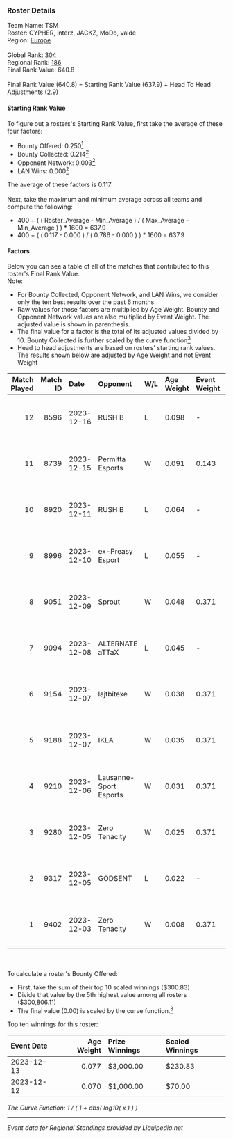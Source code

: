 ### Roster Details<br />
Team Name: TSM<br />
Roster: CYPHER, interz, JACKZ, MoDo, valde<br />
Region: [Europe]( ../standings_europe.md)<br />
<br />
Global Rank: [304](../standings_global.md)<br />
Regional Rank: [186]( ../standings_europe.md)<br />
Final Rank Value:  640.8<br />
<br />
Final Rank Value (640.8) = Starting Rank Value (637.9) + Head To Head Adjustments (2.9)<br />

#### Starting Rank Value<br />
To figure out a rosters's Starting Rank Value, first take the average of these four factors:<br />
- Bounty Offered: 0.250[<sup>1</sup>](#table2)
- Bounty Collected: 0.214[<sup>2</sup>](#table1)
- Opponent Network: 0.003[<sup>2</sup>](#table1)
- LAN Wins: 0.000[<sup>2</sup>](#table1)

The average of these factors is 0.117<br />
<br />
Next, take the maximum and minimum average across all teams and compute the following:<br />
- 400 + ( ( Roster_Average - Min_Average ) / ( Max_Average - Min_Average ) ) * 1600 = 637.9
- 400 + ( ( 0.117 - 0.000 ) / ( 0.786 - 0.000 ) ) * 1600 = 637.9


#### Factors<br />
Below you can see a table of all of the matches that contributed to this roster's Final Rank Value.<br />
Note:<br />

- For Bounty Collected, Opponent Network, and LAN Wins, we consider only the ten best results over the past 6 months.
- Raw values for those factors are multiplied by Age Weight. Bounty and Opponent Network values are also multiplied by Event Weight. The adjusted value is shown in parenthesis.
- The final value for a factor is the total of its adjusted values divided by 10. Bounty Collected is further scaled by the curve function[<sup>3</sup>](#curveFunction)
- Head to head adjustments are based on rosters' starting rank values. The results shown below are adjusted by Age Weight and not Event Weight
<span id="table1"></span><br />


| Match Played | Match ID | Date       | Opponent               | W/L | Age Weight | Event Weight | Bounty Collected | Opponent Network | LAN Wins  | H2H Adj. | Roster                             |
| -: | -: | :- | :- | :- | :- | :- | :- | :- | :- | -: | :- |
|           12 |     8596 | 2023-12-16 | RUSH B                 | L   | 0.098      | -            | -                | -                | -         |    -1.03 | CYPHER, interz, JACKZ, MoDo, valde |
|           11 |     8739 | 2023-12-15 | Permitta Esports       | W   | 0.091      | 0.143        | 0.029 (0.000)    | 1.000 (0.013)    | 0 (0.000) |     2.46 | CYPHER, interz, JACKZ, MoDo, valde |
|           10 |     8920 | 2023-12-11 | RUSH B                 | L   | 0.064      | -            | -                | -                | -         |    -0.68 | CYPHER, interz, JACKZ, MoDo, valde |
|            9 |     8996 | 2023-12-10 | ex-Preasy Esport       | L   | 0.055      | -            | -                | -                | -         |    -0.31 | CYPHER, interz, JACKZ, MoDo, valde |
|            8 |     9051 | 2023-12-09 | Sprout                 | W   | 0.048      | 0.371        | 0.000 (0.000)    | 0.148 (0.003)    | 0 (0.000) |     0.61 | CYPHER, interz, JACKZ, MoDo, valde |
|            7 |     9094 | 2023-12-08 | ALTERNATE aTTaX        | L   | 0.045      | -            | -                | -                | -         |    -0.18 | CYPHER, interz, JACKZ, MoDo, valde |
|            6 |     9154 | 2023-12-07 | lajtbitexe             | W   | 0.038      | 0.371        | 0.001 (0.000)    | 0.069 (0.001)    | 0 (0.000) |     0.55 | CYPHER, interz, JACKZ, MoDo, valde |
|            5 |     9188 | 2023-12-07 | IKLA                   | W   | 0.035      | 0.371        | 0.000 (0.000)    | 0.066 (0.001)    | 0 (0.000) |     0.42 | CYPHER, interz, JACKZ, MoDo, valde |
|            4 |     9210 | 2023-12-06 | Lausanne-Sport Esports | W   | 0.031      | 0.371        | 0.000 (0.000)    | 0.009 (0.000)    | 0 (0.000) |     0.43 | CYPHER, interz, JACKZ, MoDo, valde |
|            3 |     9280 | 2023-12-05 | Zero Tenacity          | W   | 0.025      | 0.371        | 0.147 (0.001)    | 1.000 (0.009)    | 0 (0.000) |     0.72 | CYPHER, interz, JACKZ, MoDo, valde |
|            2 |     9317 | 2023-12-05 | GODSENT                | L   | 0.022      | -            | -                | -                | -         |    -0.33 | CYPHER, interz, JACKZ, MoDo, valde |
|            1 |     9402 | 2023-12-03 | Zero Tenacity          | W   | 0.008      | 0.371        | 0.147 (0.000)    | 1.000 (0.003)    | 0 (0.000) |     0.24 | CYPHER, interz, JACKZ, MoDo, valde |

<br />
<span id="table2"></span><br />
To calculate a roster's Bounty Offered:<br />

- First, take the sum of their top 10 scaled winnings ($300.83)
- Divide that value by the 5th highest value among all rosters ($300,806.11)
- The final value (0.00) is scaled by the curve function.[<sup>3</sup>](#curveFunction)

Top ten winnings for this roster:<br />

| Event Date | Age Weight | Prize Winnings | Scaled Winnings |
| :- | -: | :- | :- |
| 2023-12-13 |      0.077 | $3,000.00      | $230.83         |
| 2023-12-12 |      0.070 | $1,000.00      | $70.00          |


<span id="curveFunction"></span>_The Curve Function: 1 / ( 1 + abs( log10( x ) ) )_<br />

---
_Event data for Regional Standings provided by Liquipedia.net_<br />
